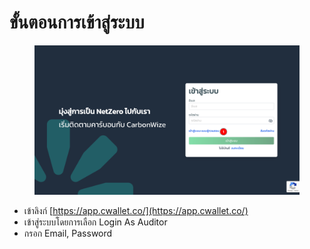 # ขั้นตอนการเข้าสู่ระบบ

<figure><img src="../.gitbook/assets/image (3).png" alt=""><figcaption></figcaption></figure>

* เข้าลิงก์ [https://app.cwallet.co/](https://app.cwallet.co/)
* เข้าสู่ระบบโดยการเลือก Login As Auditor
* กรอก Email, Password

